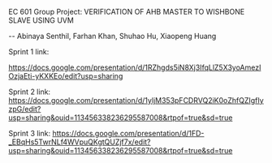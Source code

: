 EC 601 Group Project: VERIFICATION OF AHB MASTER TO WISHBONE SLAVE USING UVM

-- Abinaya Senthil, Farhan Khan, Shuhao Hu, Xiaopeng Huang

Sprint 1 link:

https://docs.google.com/presentation/d/1RZhgds5iN8Xj3IfqLlZ5X3yoAmezIOzjaEti-yKXKEo/edit?usp=sharing

Sprint 2 link:
https://docs.google.com/presentation/d/1yljM353pFCDRVQ2iK0oZhfQZIgfIyzpG/edit?usp=sharing&ouid=113456338236295587008&rtpof=true&sd=true

Sprint 3 link:
https://docs.google.com/presentation/d/1FD-_EBqHs5TwrNLf4WVpuQKgtQUZjf7x/edit?usp=sharing&ouid=113456338236295587008&rtpof=true&sd=true
